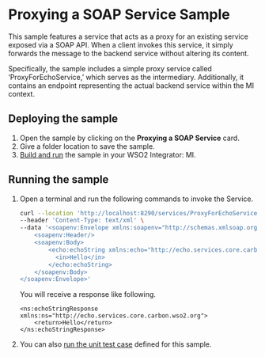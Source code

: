 # Proxying a SOAP Service Sample

This sample features a service that acts as a proxy for an existing service exposed via a SOAP API. When a client invokes this service, it simply forwards the message to the backend service without altering its content.

Specifically, the sample includes a simple proxy service called ‘ProxyForEchoService,’ which serves as the intermediary. Additionally, it contains an endpoint representing the actual backend service within the MI context.

## Deploying the sample

1.  Open the sample by clicking on the **Proxying a SOAP Service** card.
2.  Give a folder location to save the sample.
3.  [Build and run]({{base_path}}/develop/deploy-artifacts#build-and-run) the sample in your WSO2 Integrator: MI.

## Running the sample

1.  Open a terminal and run the following commands to invoke the Service.

    ```bash
    curl --location 'http://localhost:8290/services/ProxyForEchoService' \
    --header 'Content-Type: text/xml' \
    --data '<soapenv:Envelope xmlns:soapenv="http://schemas.xmlsoap.org/soap/envelope/">
        <soapenv:Header/>
        <soapenv:Body>
            <echo:echoString xmlns:echo="http://echo.services.core.carbon.wso2.org">
              <in>Hello</in>
            </echo:echoString>
        </soapenv:Body>
    </soapenv:Envelope>' 
    ```

    You will receive a response like following.

    ```
    <ns:echoStringResponse xmlns:ns="http://echo.services.core.carbon.wso2.org">
        <return>Hello</return>
    </ns:echoStringResponse>
    ```

2.  You can also [run the unit test case]({{base_path}}/develop/creating-unit-test-suite/#run-unit-test-suite) defined for this sample.
